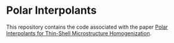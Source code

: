 # Polar Interpolants

This repository contains the code associated with the paper [Polar Interpolants for Thin-Shell Microstructure Homogenization](https://mslab.es/projects/PolarInterpolants/).

